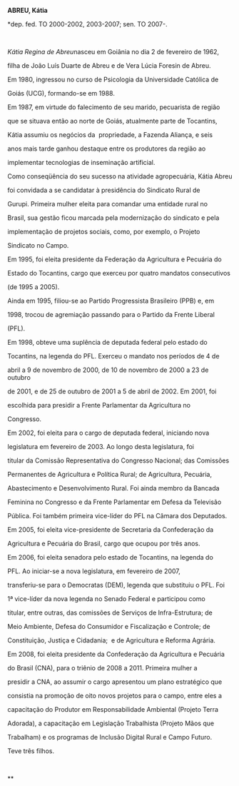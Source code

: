 **ABREU, Kátia**



\*dep. fed. TO 2000-2002, 2003-2007; sen. TO 2007-.



 



*Kátia Regina de Abreu*nasceu em Goiânia no dia 2 de fevereiro de 1962,

filha de João Luís Duarte de Abreu e de Vera Lúcia Foresin de Abreu.



Em 1980, ingressou no curso de Psicologia da Universidade Católica de

Goiás (UCG), formando-se em 1988.



Em 1987, em virtude do falecimento de seu marido, pecuarista de região

que se situava então ao norte de Goiás, atualmente parte de Tocantins,

Kátia assumiu os negócios da  propriedade, a Fazenda Aliança, e seis

anos mais tarde ganhou destaque entre os produtores da região ao

implementar tecnologias de inseminação artificial.



Como conseqüência do seu sucesso na atividade agropecuária, Kátia Abreu

foi convidada a se candidatar à presidência do Sindicato Rural de

Gurupi. Primeira mulher eleita para comandar uma entidade rural no

Brasil, sua gestão ficou marcada pela modernização do sindicato e pela

implementação de projetos sociais, como, por exemplo, o Projeto

Sindicato no Campo.



Em 1995, foi eleita presidente da Federação da Agricultura e Pecuária do

Estado do Tocantins, cargo que exerceu por quatro mandatos consecutivos

(de 1995 a 2005).



Ainda em 1995, filiou-se ao Partido Progressista Brasileiro (PPB) e, em

1998, trocou de agremiação passando para o Partido da Frente Liberal

(PFL).



Em 1998, obteve uma suplência de deputada federal pelo estado do

Tocantins, na legenda do PFL. Exerceu o mandato nos períodos de 4 de

abril a 9 de novembro de 2000, de 10 de novembro de 2000 a 23 de outubro

de 2001, e de 25 de outubro de 2001 a 5 de abril de 2002. Em 2001, foi

escolhida para presidir a Frente Parlamentar da Agricultura no

Congresso.



Em 2002, foi eleita para o cargo de deputada federal, iniciando nova

legislatura em fevereiro de 2003. Ao longo desta legislatura, foi

titular da Comissão Representativa do Congresso Nacional; das Comissões

Permanentes de Agricultura e Política Rural; de Agricultura, Pecuária,

Abastecimento e Desenvolvimento Rural. Foi ainda membro da Bancada

Feminina no Congresso e da Frente Parlamentar em Defesa da Televisão

Pública. Foi também primeira vice-líder do PFL na Câmara dos Deputados.



Em 2005, foi eleita vice-presidente de Secretaria da Confederação da

Agricultura e Pecuária do Brasil, cargo que ocupou por três anos.



Em 2006, foi eleita senadora pelo estado de Tocantins, na legenda do

PFL. Ao iniciar-se a nova legislatura, em fevereiro de 2007,

transferiu-se para o Democratas (DEM), legenda que substituiu o PFL. Foi

1ª vice-líder da nova legenda no Senado Federal e participou como

titular, entre outras, das comissões de Serviços de Infra-Estrutura; de

Meio Ambiente, Defesa do Consumidor e Fiscalização e Controle; de

Constituição, Justiça e Cidadania;  e de Agricultura e Reforma Agrária.



Em 2008, foi eleita presidente da Confederação da Agricultura e Pecuária

do Brasil (CNA), para o triênio de 2008 a 2011. Primeira mulher a

presidir a CNA, ao assumir o cargo apresentou um plano estratégico que

consistia na promoção de oito novos projetos para o campo, entre eles a

capacitação do Produtor em Responsabilidade Ambiental (Projeto Terra

Adorada), a capacitação em Legislação Trabalhista (Projeto Mãos que

Trabalham) e os programas de Inclusão Digital Rural e Campo Futuro.



Teve três filhos.



 



** 



